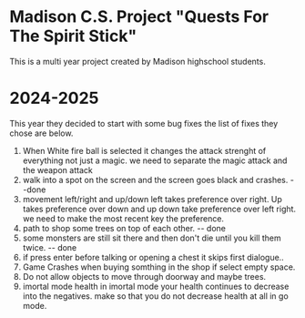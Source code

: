 # Madison C.S. Project  "Quests For The Spirit Stick"

This is a multi year project created by Madison highschool students.

# 2024-2025
This year they decided to start with some bug fixes the list of fixes they chose are below.
1. When White fire ball is selected it changes the attack strenght of everything not just a magic.   we need to separate the magic attack and the weapon attack
2. walk into a spot on the screen and the screen goes black and crashes. --done
3. movement left/right and up/down left takes preference over right. Up takes preference over down and up down take preference over left right.   we need to make the most recent key the preference. 
4. path to shop some trees on top of each other. -- done
5. some monsters are still sit there and then don't die until you kill them twice.  -- done
6. if press enter before talking or opening a chest it skips first dialogue.. 
7. Game Crashes when buying somthing in the shop if select empty space.
8. Do not allow objects to move through doorway and maybe trees. 
9. imortal mode health in imortal mode your health continues to decrease into the negatives.  make so that you do not decrease health at all in go mode.  